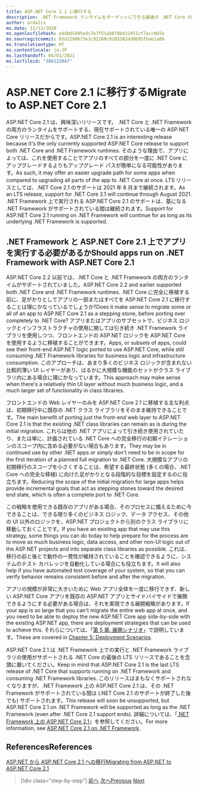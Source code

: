 ```yaml
---
title: ASP.NET Core 2.1 に移行する
description: .NET Framework ランタイムをターゲットにできる最後の .NET Core のバージョンである .NET Core 2.1 に移行することは、一部のアプリ移行計画での中間段階として理にかなっているでしょうか?
author: ardalis
ms.date: 11/13/2020
ms.openlocfilehash: e4db85405edc7e7f51ab6f8b422451cf7acc065e
ms.sourcegitcommit: b5d2290673e1c91260c9205202dd8b95fbab1a0b
ms.translationtype: HT
ms.contentlocale: ja-JP
ms.lasthandoff: 04/01/2021
ms.locfileid: "106122847"
---
```

# <a name="migrate-to-aspnet-core-21"></a><span data-ttu-id="f1af4-103">ASP.NET Core 2.1 に移行する</span><span class="sxs-lookup"><span data-stu-id="f1af4-103">Migrate to ASP.NET Core 2.1</span></span>

<span data-ttu-id="f1af4-104">ASP.NET Core 2.1 は、興味深いリリースです。 .NET Core と .NET Framework の両方のランタイムをサポートする、現在サポートされている唯一の ASP.NET Core リリースだからです。</span><span class="sxs-lookup"><span data-stu-id="f1af4-104">ASP.NET Core 2.1 is an interesting release because it's the only currently supported ASP.NET Core release to support both .NET Core and .NET Framework runtimes.</span></span> <span data-ttu-id="f1af4-105">そのような理由で、アプリによっては、これを使用することでアプリのすべての部分を一度に .NET Core にアップグレードするよりもアップグレード パスが簡単になる可能性があります。</span><span class="sxs-lookup"><span data-stu-id="f1af4-105">As such, it may offer an easier upgrade path for some apps when compared to upgrading all parts of the app to .NET Core at once.</span></span> <span data-ttu-id="f1af4-106">LTS リリースとしては、.NET Core 2.1 のサポートは 2021 年 8 月まで継続されます。</span><span class="sxs-lookup"><span data-stu-id="f1af4-106">As an LTS release, support for .NET Core 2.1 will continue through August 2021.</span></span> <span data-ttu-id="f1af4-107">.NET Framework 上で実行される ASP.NET Core 2.1 のサポートは、基になる .NET Framework がサポートされている間は継続されます。</span><span class="sxs-lookup"><span data-stu-id="f1af4-107">Support for ASP.NET Core 2.1 running on .NET Framework will continue for as long as its underlying .NET Framework is supported.</span></span>

## <a name="should-apps-run-on-net-framework-with-aspnet-core-21"></a><span data-ttu-id="f1af4-108">.NET Framework と ASP.NET Core 2.1 上でアプリを実行する必要があるか</span><span class="sxs-lookup"><span data-stu-id="f1af4-108">Should apps run on .NET Framework with ASP.NET Core 2.1</span></span>

<span data-ttu-id="f1af4-109">ASP.NET Core 2.2 以前では、.NET Core と .NET Framework の両方のランタイムがサポートされていました。</span><span class="sxs-lookup"><span data-stu-id="f1af4-109">ASP.NET Core 2.2 and earlier supported both .NET Core and .NET Framework runtimes.</span></span> <span data-ttu-id="f1af4-110">.NET Core に完全に移植する前に、足がかりとしてアプリの一部またはすべてを ASP.NET Core 2.1 に移行することは理にかなっているでしょうか?</span><span class="sxs-lookup"><span data-stu-id="f1af4-110">Does it make sense to migrate some or all of an app to ASP.NET Core 2.1 as a stepping stone, before porting over completely to .NET Core?</span></span> <span data-ttu-id="f1af4-111">アプリまたはアプリのサブセットで、ビジネス ロジックとインフラストラクチャの使用に関しては引き続き .NET Framework ライブラリを使用しつつ、フロントエンドの ASP.NET ロジックを ASP.NET Core を使用するように移植することができます。</span><span class="sxs-lookup"><span data-stu-id="f1af4-111">Apps, or subsets of apps, could see their front-end ASP.NET logic ported to use ASP.NET Core, while still consuming .NET Framework libraries for business logic and infrastructure consumption.</span></span> <span data-ttu-id="f1af4-112">このアプローチは、あまり多くのビジネス ロジックが含まれない比較的薄い UI レイヤーがあり、はるかに大規模な機能のセットがクラス ライブラリ内にある場合に理にかなっています。</span><span class="sxs-lookup"><span data-stu-id="f1af4-112">This approach may make sense when there's a relatively thin UI layer without much business logic, and a much larger set of functionality in class libraries.</span></span>

<span data-ttu-id="f1af4-113">フロントエンドの Web レイヤーのみを ASP.NET Core 2.1 に移植する主な利点は、初期移行中に既存の .NET クラス ライブラリをそのまま維持できることです。</span><span class="sxs-lookup"><span data-stu-id="f1af4-113">The main benefit of porting just the front-end web layer to ASP.NET Core 2.1 is that the existing .NET class libraries can remain as is during the initial migration.</span></span> <span data-ttu-id="f1af4-114">これらは他の .NET アプリによって引き続き使用されていたり、または単に、計画されている .NET Core への完全移行の初期イテレーションのスコープ内に含める必要がない場合もあります。</span><span class="sxs-lookup"><span data-stu-id="f1af4-114">They may be in continued use by other .NET apps or simply don't need to be in scope for the first iteration of a planned full migration to .NET Core.</span></span> <span data-ttu-id="f1af4-115">大規模なアプリの初期移行のスコープを小さくすることは、希望する最終状態 (多くの場合、.NET Core への完全な移植) に向けた足がかりとなる段階的な目標を設定するのに役立ちます。</span><span class="sxs-lookup"><span data-stu-id="f1af4-115">Reducing the scope of the initial migration for large apps helps provide incremental goals that act as stepping stones toward the desired end state, which is often a complete port to .NET Core.</span></span>

<span data-ttu-id="f1af4-116">この戦略を使用できる既存のアプリがある場合、そのプロセスに備えるために今できることは、できる限り多くのビジネス ロジック、データ アクセス、その他の UI 以外のロジックを、ASP.NET プロジェクトから別のクラス ライブラリに移動しておくことです。</span><span class="sxs-lookup"><span data-stu-id="f1af4-116">If you have an existing app that may use this strategy, some things you can do today to help prepare for the process are to move as much business logic, data access, and other non-UI logic out of the ASP.NET projects and into separate class libraries as possible.</span></span> <span data-ttu-id="f1af4-117">これは、移行の前と後とで動作の一貫性が維持されていることを確認できるように、システムのテスト カバレッジを自動化している場合にも役立ちます。</span><span class="sxs-lookup"><span data-stu-id="f1af4-117">It will also help if you have automated test coverage of your system, so that you can verify behavior remains consistent before and after the migration.</span></span>

<span data-ttu-id="f1af4-118">アプリの規模が非常に大きいために Web アプリ全体を一度に移行できず、新しい ASP.NET Core アプリを既存の ASP.NET アプリとサイドバイサイドで展開できるようにする必要がある場合は、それを実現できる展開戦略があります。</span><span class="sxs-lookup"><span data-stu-id="f1af4-118">If your app is so large that you can't migrate the entire web app at once, and you need to be able to deploy the new ASP.NET Core app side-by-side with the existing ASP.NET app, there are deployment strategies that can be used to achieve this.</span></span> <span data-ttu-id="f1af4-119">それらについては、「[第 5 章: 展開シナリオ](deployment-scenarios.md)」で説明しています。</span><span class="sxs-lookup"><span data-stu-id="f1af4-119">These are covered in [Chapter 5: Deployment Scenarios](deployment-scenarios.md).</span></span>

<span data-ttu-id="f1af4-120">ASP.NET Core 2.1 は .NET Framework 上での実行と .NET Framework ライブラリの使用がサポートされる .NET Core の最後の LTS リリースであることを念頭に置いてください。</span><span class="sxs-lookup"><span data-stu-id="f1af4-120">Keep in mind that ASP.NET Core 2.1 is the last LTS release of .NET Core that supports running on .NET Framework and consuming .NET Framework libraries.</span></span> <span data-ttu-id="f1af4-121">このリリースはまもなくサポートされなくなりますが、.NET Framework 上の ASP.NET Core 2.1 は、その .NET Framework がサポートされている間は (.NET Core 2.1 のサポートが終了した後でも) サポートされます。</span><span class="sxs-lookup"><span data-stu-id="f1af4-121">This release will soon be unsupported, but ASP.NET Core 2.1 on .NET Framework will be supported as long as the .NET Framework (even after .NET Core 2.1 support ends).</span></span> <span data-ttu-id="f1af4-122">詳細については、「[.NET Framework 上の ASP.NET Core 2.1](https://dotnet.microsoft.com/platform/support/policy/dotnet-core)」を参照してください。</span><span class="sxs-lookup"><span data-stu-id="f1af4-122">For more information, see [ASP.NET Core 2.1 on .NET Framework](https://dotnet.microsoft.com/platform/support/policy/dotnet-core).</span></span>

## <a name="references"></a><span data-ttu-id="f1af4-123">References</span><span class="sxs-lookup"><span data-stu-id="f1af4-123">References</span></span>

[<span data-ttu-id="f1af4-124">ASP.NET から ASP.NET Core 2.1 への移行</span><span class="sxs-lookup"><span data-stu-id="f1af4-124">Migrating from ASP.NET to ASP.NET Core 2.1</span></span>](/aspnet/core/migration/proper-to-2x/?preserve-view=true&view=aspnetcore-2.1)

>[!div class="step-by-step"]
><span data-ttu-id="f1af4-125">[前へ](migration-considerations.md)
>[次へ](choose-net-core-version.md)</span><span class="sxs-lookup"><span data-stu-id="f1af4-125">[Previous](migration-considerations.md)
[Next](choose-net-core-version.md)</span></span>
